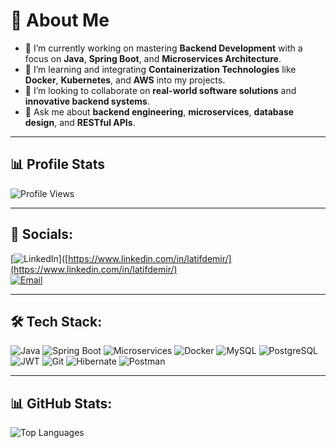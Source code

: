 # 👋 About Me

- 🚀 I’m currently working on mastering **Backend Development** with a focus on **Java**, **Spring Boot**, and **Microservices Architecture**.
- 🌱 I’m learning and integrating **Containerization Technologies** like **Docker**, **Kubernetes**, and **AWS** into my projects.
- 🤝 I’m looking to collaborate on **real-world software solutions** and **innovative backend systems**.
- 💬 Ask me about **backend engineering**, **microservices**, **database design**, and **RESTful APIs**.

---
## 📊 Profile Stats

![Profile Views](https://komarev.com/ghpvc/?username=latiffurkandemir&color=brightgreen)

---

## 📱 Socials:

[![LinkedIn](https://img.shields.io/badge/-LinkedIn-blue?style=flat&logo=linkedin)]([https://www.linkedin.com/in/latifdemir/](https://www.linkedin.com/in/latifdemir/)  
[![Email](https://img.shields.io/badge/Email-latif@example.com-red?style=flat&logo=gmail)](mailto:latiffurkan.demir@gmail.com)

---

## 🛠️ Tech Stack:

![Java](https://img.shields.io/badge/Java-ED8B00?style=for-the-badge&logo=java&logoColor=white)
![Spring Boot](https://img.shields.io/badge/Spring_Boot-6DB33F?style=for-the-badge&logo=spring&logoColor=white)
![Microservices](https://img.shields.io/badge/Microservices-0052CC?style=for-the-badge&logo=microservices&logoColor=white)
![Docker](https://img.shields.io/badge/Docker-2496ED?style=for-the-badge&logo=docker&logoColor=white)
![MySQL](https://img.shields.io/badge/MySQL-4479A1?style=for-the-badge&logo=mysql&logoColor=white)
![PostgreSQL](https://img.shields.io/badge/PostgreSQL-336791?style=for-the-badge&logo=postgresql&logoColor=white)
![JWT](https://img.shields.io/badge/JWT-000000?style=for-the-badge&logo=jsonwebtokens&logoColor=white)
![Git](https://img.shields.io/badge/Git-F05032?style=for-the-badge&logo=git&logoColor=white)
![Hibernate](https://img.shields.io/badge/Hibernate-59666C?style=for-the-badge&logo=hibernate&logoColor=white)
![Postman](https://img.shields.io/badge/Postman-FF6C37?style=for-the-badge&logo=postman&logoColor=white)


---

## 📊 GitHub Stats:

![Top Languages](https://github-readme-stats.vercel.app/api/top-langs/?username=latiffurkandemir&layout=compact&theme=radical)
